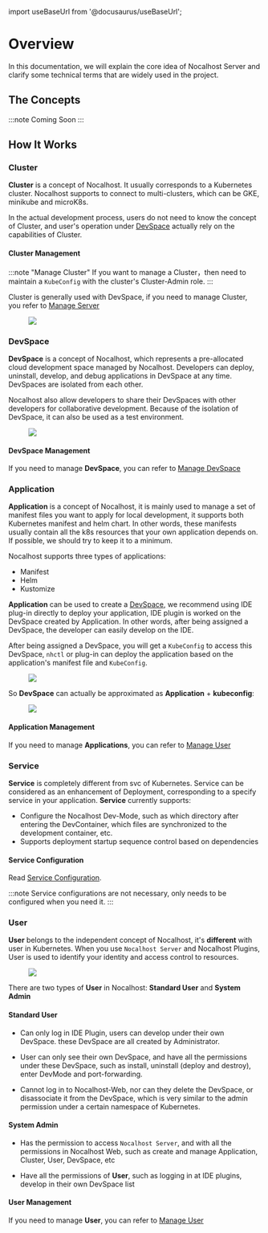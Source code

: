 import useBaseUrl from '@docusaurus/useBaseUrl';

# Overview

In this documentation, we will explain the core idea of Nocalhost Server and clarify some technical terms that are widely used in the project.

## The Concepts

:::note
Coming Soon
:::

## How It Works



### Cluster

**Cluster** is a concept of Nocalhost. It usually corresponds to a Kubernetes cluster. Nocalhost supports to connect to multi-clusters, which can be GKE, minikube and microK8s.

In the actual development process, users do not need to know the concept of Cluster, and user's operation under [DevSpace](#devspace) actually rely on the capabilities of Cluster.

#### Cluster Management

:::note "Manage Cluster"
If you want to manage a Cluster，then need to maintain a `KubeConfig` with the cluster's Cluster-Admin role.
:::

Cluster is generally used with DevSpace, if you need to manage Cluster, you refer to [Manage Server](./manage-cluster) 

<figure className="img-frame">
    <img src={useBaseUrl('/img/concept/cluster.png')} />
</figure>

### DevSpace

**DevSpace** is a concept of Nocalhost, which represents a pre-allocated cloud development space managed by Nocalhost. Developers can deploy, uninstall, develop, and debug applications in DevSpace at any time. DevSpaces are isolated from each other. 

Nocalhost also allow developers to share their DevSpaces with other developers for collaborative development. Because of the isolation of DevSpace, it can also be used as a test environment.

<figure className="img-frame">
    <img src={useBaseUrl('/img/concept/devspace-concept.png')} />
</figure>

#### DevSpace Management

If you need to manage **DevSpace**, you can refer to [Manage DevSpace](./manage-devspace) 

### Application

**Application** is a concept of Nocalhost, it is mainly used to manage a set of manifest files you want to apply for local development, it supports both Kubernetes manifest and helm chart. In other words, these manifests usually contain all the k8s resources that your own application depends on. If possible, we should try to keep it to a minimum.

Nocalhost supports three types of applications:

* Manifest
* Helm
* Kustomize

**Application** can be used to create a [DevSpace](#devspace), we recommend using IDE plug-in directly to deploy your application, IDE plugin is worked on the DevSpace created by Application. In other words, after being assigned a DevSpace, the developer can easily develop on the IDE.

After being assigned a DevSpace, you will get a `KubeConfig` to access this DevSpace, `nhctl` or plug-in can deploy the application based on the application's manifest file and `KubeConfig`.

<figure className="img-frame">
    <img src={useBaseUrl('/img/concept/manifest-and-kubeconfig.png')} />
</figure>

So **DevSpace** can actually be approximated as **Application** + **kubeconfig**:

<figure className="img-frame">
    <img src={useBaseUrl('/img/concept/application-and-space.png')} />
</figure>

#### Application Management

If you need to manage **Applications**, you can refer to [Manage User](./manage-user) 

### Service

**Service** is completely different from svc of Kubernetes. Service can be considered as an enhancement of Deployment, corresponding to a specify service in your application. **Service** currently supports:

- Configure the Nocalhost Dev-Mode, such as which directory after entering the DevContainer, which files are synchronized to the development container, etc.
- Supports deployment startup sequence control based on dependencies

#### Service Configuration

Read [Service Configuration](../guides/service-config).

:::note
Service configurations are not necessary, only needs to be configured when you need it.
:::

### User

**User** belongs to the independent concept of Nocalhost, it's **different** with user in Kubernetes. When you use `Nocalhost Server` and Nocalhost Plugins, User is used to identify your identity and access control to resources. 

<figure className="img-frame">
    <img src={useBaseUrl('/img/concept/user-and-space.png')} />
</figure>

There are two types of **User** in Nocalhost: **Standard User** and **System Admin**

#### Standard User

- Can only log in IDE Plugin, users can develop under their own DevSpace. these DevSpace are all created by Administrator.

- User can only see their own DevSpace, and have all the permissions under these DevSpace, such as install, uninstall (deploy and destroy), enter DevMode and port-forwarding.

- Cannot log in to Nocalhost-Web, nor can they delete the DevSpace, or disassociate it from the DevSpace, which is very similar to the admin permission under a certain namespace of Kubernetes.

#### System Admin

- Has the permission to access `Nocalhost Server`, and with all the permissions in Nocalhost Web, such as create and manage Application, Cluster, User, DevSpace, etc

- Have all the permissions of **User**, such as logging in at IDE plugins, develop in their own DevSpace list

#### User Management

If you need to manage **User**, you can refer to [Manage User](./manage-user) 

